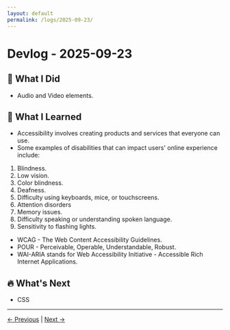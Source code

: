 ```yaml
---
layout: default
permalink: /logs/2025-09-23/
---
```


# Devlog - 2025-09-23

## 🚀 What I Did

- Audio and Video elements.

## 🧠 What I Learned

- Accessibility involves creating products and services that everyone can use.
- Some examples of disabilities that can impact users' online experience include:

1. Blindness.
2. Low vision.
3. Color blindness.
4. Deafness.
5. Difficulty using keyboards, mice, or touchscreens.
6. Attention disorders
7. Memory issues.
8. Difficulty speaking or understanding spoken language.
9. Sensitivity to flashing lights.

- WCAG - The Web Content Accessibility Guidelines.
- POUR - Perceivable, Operable, Understandable, Robust.
- WAI-ARIA stands for Web Accessibility Initiative - Accessible Rich Internet Applications.

## 🔥 What's Next

- CSS

---

[← Previous]({{site.baseurl}}/logs/2025-09-19/) | [Next →]({{site.baseurl}}/logs/2025-09-25/)

